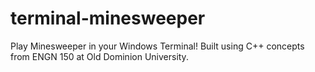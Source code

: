 # terminal-minesweeper
Play Minesweeper in your Windows Terminal! Built using C++ concepts from ENGN 150 at Old Dominion University.
